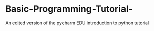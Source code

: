 # Basic-Programming-Tutorial-
An edited version of the pycharm EDU introduction to python tutorial 
